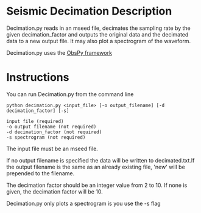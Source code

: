 # Seismic Decimation Description

Decimation.py reads in an mseed file, decimates the sampling rate by the given decimation_factor and outputs the original data and the decimated data to a new output file. It may also plot a spectrogram of the waveform.

Decimation.py uses the [ObsPy framework](https://github.com/obspy/obspy/)

# Instructions
You can run Decimation.py from the command line

`python decimation.py <input_file> [-o output_filename] [-d decimation_factor] [-s]`

```
input file (required)
-o output filename (not required)
-d decimation_factor (not required)
-s spectrogram (not required)
```

The input file must be an mseed file.

If no output filename is specified the data will be written to decimated.txt.If the output filename is the same as an already existing file, 'new' will be prepended to the filename.

The decimation factor should be an integer value from 2 to 10. If none is given, the decimation factor will be 10.

Decimation.py only plots a spectrogram is you use the -s flag
